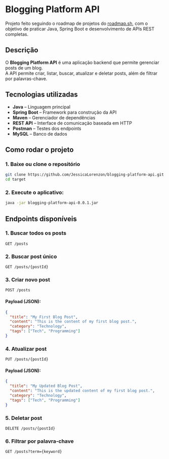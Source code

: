 # Blogging Platform API

Projeto feito seguindo o roadmap de projetos do [roadmap.sh](https://roadmap.sh/projects/blogging-platform-api), com o objetivo de praticar Java, Spring Boot e desenvolvimento de APIs REST completas.

## Descrição

O **Blogging Platform API** é uma aplicação backend que permite gerenciar posts de um blog.  
A API permite criar, listar, buscar, atualizar e deletar posts, além de filtrar por palavras-chave.

## Tecnologias utilizadas

- **Java** – Linguagem principal
- **Spring Boot** – Framework para construção da API
- **Maven** – Gerenciador de dependências
- **REST API** – Interface de comunicação baseada em HTTP
- **Postman** – Testes dos endpoints
- **MySQL** – Banco de dados

## Como rodar o projeto

### 1. Baixe ou clone o repositório

```bash
git clone https://github.com/JessicaLorenzon/blogging-platform-api.git
cd target
```

### 2. Execute o aplicativo:

```bash
java -jar blogging-platform-api-0.0.1.jar
```

## Endpoints disponíveis

### 1. Buscar todos os posts

```http
GET /posts
```

### 2. Buscar post único

```http
GET /posts/{postId}
```

### 3. Criar novo post

```http
POST /posts
```

#### Payload (JSON):

```json
{
  "title": "My First Blog Post",
  "content": "This is the content of my first blog post.",
  "category": "Technology",
  "tags": ["Tech", "Programming"]
}
```

### 4. Atualizar post

```http
PUT /posts/{postId}
```

#### Payload (JSON):

```json
{
  "title": "My Updated Blog Post",
  "content": "This is the updated content of my first blog post.",
  "category": "Technology",
  "tags": ["Tech", "Programming"]
}
```

### 5. Deletar post

```http
DELETE /posts/{postId}
```

### 6. Filtrar por palavra-chave

```http
GET /posts?term={keyword}
```
